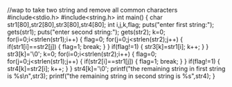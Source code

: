 //wap to take two string and remove all common characters
#include<stdio.h>
#include<string.h>
int main()
{
	char str1[80],str2[80],str3[80],str4[80];
	int i,j,k,flag;
	puts("enter first string:");
	gets(str1);
	puts("enter second string:");
	gets(str2);
	k=0;
	for(i=0;i<strlen(str1);i++)
	{
		flag=0;
	   for(j=0;j<strlen(str2);j++)
	   {
	      if(str1[i]==str2[j])
	      {
	        flag=1;
	        break;
		  }
	   }
	   if(flag!=1)
	   {
	     str3[k]=str1[i];
	     k++;
	   }
	}
	str3[k]='\0';
	k=0;
	for(i=0;i<strlen(str2);i++)
	{
		flag=0;
	   for(j=0;j<strlen(str1);j++)
	   {
	      if(str2[i]==str1[j])
	      {
	        flag=1;
	        break;
		  }
	   }
	   if(flag!=1)
	   {
	     str4[k]=str2[i];
	     k++;
	   }
	}
	str4[k]='\0';
	printf("the remaining string in first string is %s\n",str3);
	printf("the remaining string in second string is %s",str4);
}
